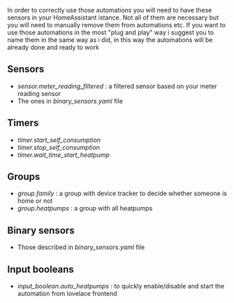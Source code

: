 In order to correctly use those automations you will need to have these sensors in your HomeAssistant istance.
Not all of them are necessary but you will need to manually remove them from automations etc.
If you want to use those automations in the most "plug and play" way i suggest you to name them in the same way as i did, in this way the automations will be already done and ready to work

## Sensors
- *sensor.meter_reading_filtered* : a filtered sensor based on your meter reading sensor
- The ones in *binary_sensors.yaml* file

## Timers
- *timer.start_self_consumption*
- *timer.stop_self_consumption*
- *timer.wait_time_start_heatpump*

## Groups
- *group.family* : a group with device tracker to decide whether someone is home or not
- *group.heatpumps* : a group with all heatpumps

## Binary sensors
- Those described in *binary_sensors.yaml* file

## Input booleans
- *input_boolean.auto_heatpumps* : to quickly enable/disable and start the automation from lovelace frontend
